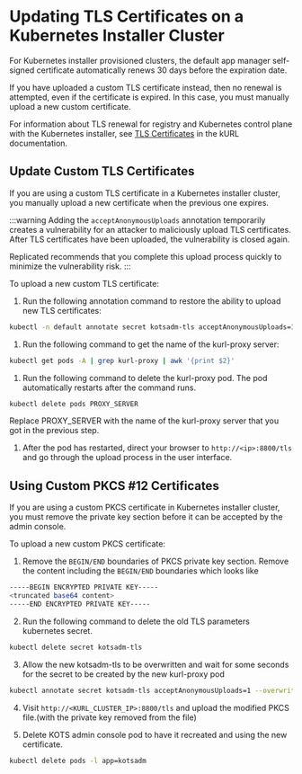 # Updating TLS Certificates on a Kubernetes Installer Cluster

For Kubernetes installer provisioned clusters, the default app manager self-signed certificate automatically renews 30 days before the expiration date.

If you have uploaded a custom TLS certificate instead, then no renewal is attempted, even if the certificate is expired. In this case, you must manually upload a new custom certificate.

For information about TLS renewal for registry and Kubernetes control plane with the Kubernetes installer, see [TLS Certificates](https://kurl.sh/docs/install-with-kurl/setup-tls-certs) in the kURL documentation.

## Update Custom TLS Certificates

If you are using a custom TLS certificate in a Kubernetes installer cluster, you manually upload a new certificate when the previous one expires.                

:::warning
Adding the `acceptAnonymousUploads` annotation temporarily creates a vulnerability for an attacker to maliciously upload TLS certificates. After TLS certificates have been uploaded, the vulnerability is closed again.

Replicated recommends that you complete this upload process quickly to minimize the vulnerability risk.
:::

To upload a new custom TLS certificate:

1. Run the following annotation command to restore the ability to upload new TLS certificates:

  ```bash
  kubectl -n default annotate secret kotsadm-tls acceptAnonymousUploads=1 --overwrite
  ```
1. Run the following command to get the name of the kurl-proxy server:

  ```bash
  kubectl get pods -A | grep kurl-proxy | awk '{print $2}'
  ```

1. Run the following command to delete the kurl-proxy pod. The pod automatically restarts after the command runs.

  ```bash
  kubectl delete pods PROXY_SERVER
  ```

  Replace PROXY_SERVER with the name of the kurl-proxy server that you got in the previous step.

1. After the pod has restarted, direct your browser to `http://<ip>:8800/tls` and go through the upload process in the user interface.


## Using Custom PKCS #12 Certificates

If you are using a custom PKCS certificate in Kubernetes installer cluster, you must remove the private key section before it can be accepted by the admin console.

To upload a new custom PKCS certificate:

1. Remove the `BEGIN/END` boundaries of PKCS private key section. Remove the content including the `BEGIN/END` boundaries which looks like

```bash
-----BEGIN ENCRYPTED PRIVATE KEY-----
<truncated base64 content>
-----END ENCRYPTED PRIVATE KEY-----
```

2. Run the following command to delete the old TLS parameters kubernetes secret.

```bash
kubectl delete secret kotsadm-tls
```

3. Allow the new kotsadm-tls to be overwritten and wait for some seconds for the secret to be created by the new kurl-proxy pod

```bash
kubectl annotate secret kotsadm-tls acceptAnonymousUploads=1 --overwrite
```

4. Visit `http://<KURL_CLUSTER_IP>:8800/tls` and upload the modified PKCS file.(with the private key removed from the file)

5. Delete KOTS admin console pod to have it recreated and using the new certificate.

```bash
kubectl delete pods -l app=kotsadm
```
